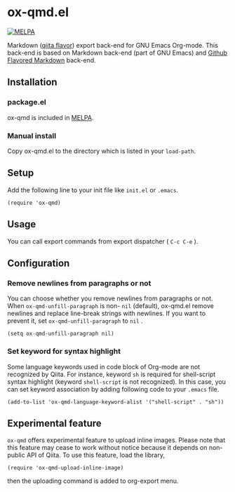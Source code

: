 # ox-qmd.el

[![MELPA](https://melpa.org/packages/ox-qmd-badge.svg)](https://melpa.org/#/ox-qmd)

Markdown ([qiita flavor](http://qiita.com/Qiita/items/c686397e4a0f4f11683d)) export back-end for GNU Emacs Org-mode.
This back-end is based on Markdown back-end (part of GNU Emacs)
and [Github Flavored Markdown](http://github.com/larstvei/ox-gfm) back-end.

## Installation

### package.el

ox-qmd is included in [MELPA](https://melpa.org/#/ox-qmd).

### Manual install

Copy ox-qmd.el to the directory which is listed in your `load-path`.

## Setup

Add the following line to your init file like `init.el` or `.emacs`.

```emacs-lisp
(require 'ox-qmd)
```

## Usage

You can call export commands from export dispatcher ( `C-c C-e` ).

## Configuration

### Remove newlines from paragraphs or not

You can choose whether you remove newlines from paragraphs or not.
When `ox-qmd-unfill-paragraph` is non- `nil` (default),
ox-qmd.el remove newlines and replace line-break strings with newlines.
If you want to prevent it, set `ox-qmd-unfill-paragraph` to `nil` .

```emacs-lisp
(setq ox-qmd-unfill-paragraph nil)
```

### Set keyword for syntax highlight

Some language keywords used in code block of Org-mode
are not recognized by Qiita.
For instance, keyword `sh` is required for shell-script
syntax highlight (keyword `shell-script` is not recognized).
In this case, you can set keyword association
by adding following code to your `.emacs` file.

```emacs-lisp
(add-to-list 'ox-qmd-language-keyword-alist '("shell-script" . "sh"))
```

## Experimental feature

`ox-qmd` offers experimental feature to upload inline images.
Please note that this feature may cease to work without notice because it
depends on non-public API of Qiita.
To use this feature, load the library,

```emacs-lisp
(require 'ox-qmd-upload-inline-image)
```

then the uploading command is added to org-export menu.
